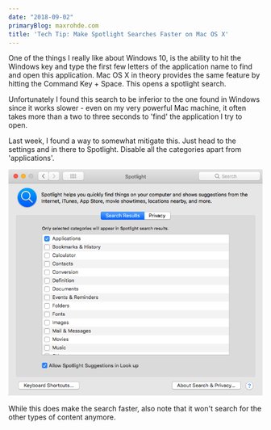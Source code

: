 ```yaml
---
date: "2018-09-02"
primaryBlog: maxrohde.com
title: 'Tech Tip: Make Spotlight Searches Faster on Mac OS X'
---
```


One of the things I really like about Windows 10, is the ability to hit the Windows key and type the first few letters of the application name to find and open this application. Mac OS X in theory provides the same feature by hitting the Command Key + Space. This opens a spotlight search.

Unfortunately I found this search to be inferior to the one found in Windows since it works slower - even on my very powerful Mac machine, it often takes more than a two to three seconds to 'find' the application I try to open.

Last week, I found a way to somewhat mitigate this. Just head to the settings and in there to Spotlight. Disable all the categories apart from 'applications'.

![spotlight.png](images/spotlight.png)

While this does make the search faster, also note that it won't search for the other types of content anymore.